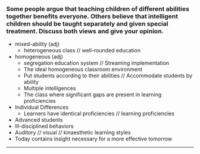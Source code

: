 ###  Some people argue that teaching children of different abilities together benefits everyone. Others believe that intelligent children should be taught separately and given special treatment. Discuss both views and give your opinion.



* mixed-ability (adj)
  * heterogeneous class // well-rounded education
* homogeneous (adj)
  * segregation education system // Streaming implementation
  * The ideal homogeneous classroom environment
  * Put students according to their abilities // Accommodate students by ability
  * Multiple intelligences
  * The class where significant gaps are present in learning proficiencies
* Individual Differences
  * Learners have identical proficiencies // learning proficiencies
* Advanced students
* Ill-disciplined behaviors
* Auditory // visual // kinaesthetic learning styles
* Today contains insight necessary for a more effective tomorrow


                              




-----
